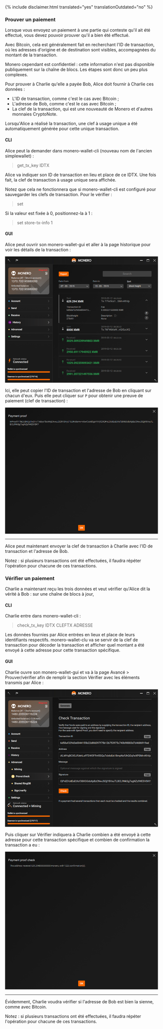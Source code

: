 {% include disclaimer.html translated="yes" translationOutdated="no" %}

### Prouver un paiement

Lorsque vous envoyez un paiement à une partie qui conteste qu'il ait été effectué, vous devez pouvoir prouver qu'il a bien été effectué.

Avec Bitcoin, cela est généralement fait en recherchant l'ID de transaction, où les adresses d'origine et de destination sont
visibles, accompagnées du montant de la transaction.

Monero cependant est confidentiel : cette information n'est pas disponible publiquement sur la chaîne de blocs. Les étapes sont donc
un peu plus complexes.

Pour prouver à Charlie qu'elle a payée Bob, Alice doit fournir à Charlie ces données :

- L'ID de transaction, comme c'est le cas avec Bitcoin ;
- L'adresse de Bob, comme c'est le cas avec Bitcoin ;
- La clef de la transaction, qui est une nouveauté de Monero et d'autres monnaies CryptoNote.

Lorsqu'Alice a réalisé la transaction, une clef à usage unique a été automatiquement générée pour cette unique transaction.

#### CLI

Alice peut la demander dans monero-wallet-cli (nouveau nom de l'ancien simplewallet) :

> get_tx_key IDTX

Alice va indiquer son ID de transaction en lieu et place de ce IDTX. Une fois fait, la clef de transaction à usage unique
sera affichée.

Notez que cela ne fonctionnera que si monero-wallet-cli est configuré pour sauvegarder les clefs de transaction. Pour le vérifier :

> set

Si la valeur est fixée à 0, positionnez-la à 1 :

> set store-tx-info 1

#### GUI

Alice peut ouvrir son monero-wallet-gui et aller à la page historique pour voir les détails de la transaction :

![History](/img/resources/user-guides/en/prove-payment/history.png)

Ici, elle peut copier l'ID de transaction et l'adresse de Bob en cliquant sur chacun d'eux.
Puis elle peut cliquer sur `P` pour obtenir une preuve de paiement (clef de transaction) :

![Payment proof](/img/resources/user-guides/en/prove-payment/payment-proof.png)


---

Alice peut maintenant envoyer la clef de transaction à Charlie avec l'ID de transaction et l'adresse de Bob.

Notez : si plusieurs transactions ont été effectuées, il faudra répéter l'opération pour chacune de ces transactions.

### Vérifier un paiement

Charlie a maintenant reçu les trois données et veut vérifier qu'Alice dit la vérité à Bob : sur une chaîne de blocs à
jour,

#### CLI

Charlie entre dans monero-wallet-cli :

> check_tx_key IDTX CLEFTX ADRESSE

Les données fournies par Alice entrées en lieux et place de leurs identifiants respectifs. monero-wallet-clu va se servir
de la clef de transaction pour décoder la transaction et afficher quel montant a été envoyé à cette adresse pour cette
transaction spécifique.

#### GUI

Charlie ouvre son monero-wallet-gui et va à la page Avancé > Prouver/vérifier afin de remplir la section Vérifier avec les éléments transmis par Alice :

![Check payment](/img/resources/user-guides/en/prove-payment/check-payment.png)

Puis cliquer sur Vérifier indiquera à Charlie combien a été envoyé à cette adresse pour cette transaction spécifique et combien de confirmation la transaction a eu :

![Payment checked](/img/resources/user-guides/en/prove-payment/payment-checked.png)


---

Évidemment, Charlie voudra vérifier si l'adresse de Bob est bien la sienne, comme avec Bitcoin.

Notez : si plusieurs transactions ont été effectuées, il faudra répéter l'opération pour chacune de ces transactions.


